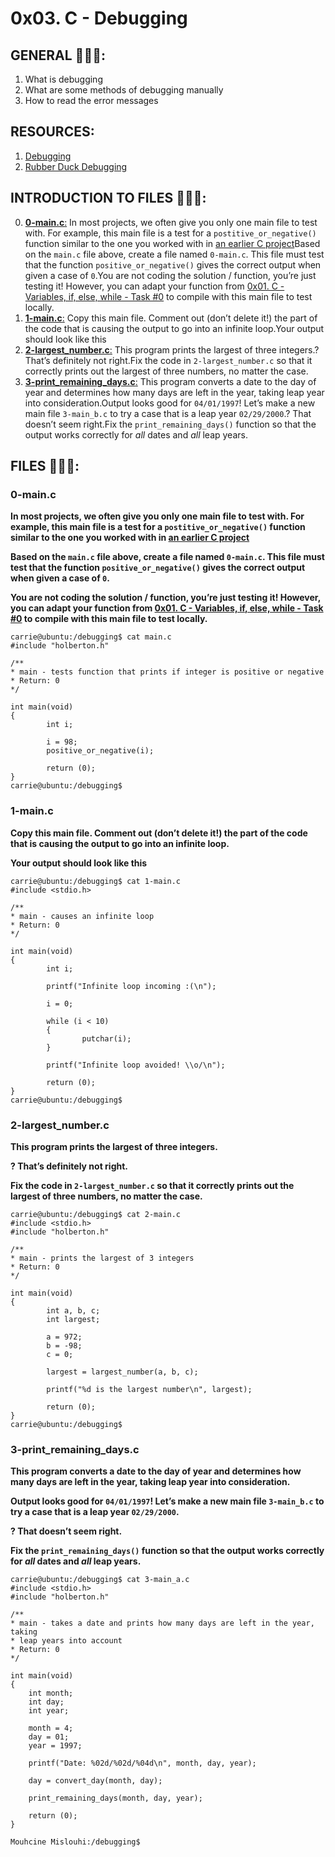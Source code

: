 # 0x03. C - Debugging

## GENERAL :open_book::open_book::open_book::

 <ol>
	<li>What is debugging</li>
	<li>What are some methods of debugging manually</li>
	<li>How to read the error messages</li>
</ol>

## RESOURCES:

 <ol>
	<li><a href="/rltoken/iADtJa-KkjYI56m-cQyWIw" title="Debugging" target="_blank">Debugging</a></li>
	<li><a href="/rltoken/sS_CVV32moC3tyEImNCvig" title="Rubber Duck Debugging" target="_blank">Rubber Duck Debugging</a></li>
</ol>

## INTRODUCTION TO FILES :closed_book::closed_book::closed_book::

0.	[**0-main.c**:](#0-mainc) In most projects, we often give you only one main file to test with. For example, this main file is a test for a <code>postitive_or_negative()</code> function similar to the one you worked with in <a href="/rltoken/oksQRX9MFUF8saGnlIKqYw" title="an earlier C project" target="_blank">an earlier C project</a>Based on the <code>main.c</code> file above, create a file named <code>0-main.c</code>. This file must test that the function <code>positive_or_negative()</code> gives the correct output when given a case of <code>0</code>.You are not coding the solution / function, you’re just testing it! However, you can adapt your function from <a href="/rltoken/oksQRX9MFUF8saGnlIKqYw" title="0x01. C - Variables, if, else, while - Task #0" target="_blank">0x01. C - Variables, if, else, while - Task #0</a> to compile with this main file to test locally.
1.	[**1-main.c**:](#1-mainc) Copy this main file. Comment out (don’t delete it!) the part of the code that is causing the output to go into an infinite loop.Your output should look like this
2.	[**2-largest_number.c**:](#2-largest_numberc) This program prints the largest of three integers.? That’s definitely not right.Fix the code in <code>2-largest_number.c</code> so that it correctly prints out the largest of three numbers, no matter the case.
3.	[**3-print_remaining_days.c**:](#3-print_remaining_daysc) This program converts a date to the day of year and determines how many days are left in the year, taking leap year into consideration.Output looks good for <code>04/01/1997</code>! Let’s make a new main file <code>3-main_b.c</code> to try a case that is a leap year <code>02/29/2000</code>.? That doesn’t seem right.Fix the <code>print_remaining_days()</code> function so that the output works correctly for <em>all</em> dates and <em>all</em> leap years.

## FILES :bookmark_tabs::bookmark_tabs::bookmark_tabs::

### 0-main.c

**<p>In most projects, we often give you only one main file to test with. For example, this main file is a test for a <code>postitive_or_negative()</code> function similar to the one you worked with in <a href="/rltoken/oksQRX9MFUF8saGnlIKqYw" title="an earlier C project" target="_blank">an earlier C project</a></p><p>Based on the <code>main.c</code> file above, create a file named <code>0-main.c</code>. This file must test that the function <code>positive_or_negative()</code> gives the correct output when given a case of <code>0</code>.</p><p>You are not coding the solution / function, you’re just testing it! However, you can adapt your function from <a href="/rltoken/oksQRX9MFUF8saGnlIKqYw" title="0x01. C - Variables, if, else, while - Task #0" target="_blank">0x01. C - Variables, if, else, while - Task #0</a> to compile with this main file to test locally.</p>**

<pre><code>carrie@ubuntu:/debugging$ cat main.c
#include "holberton.h"

/**
* main - tests function that prints if integer is positive or negative
* Return: 0
*/

int main(void)
{
        int i;

        i = 98;
        positive_or_negative(i);

        return (0);
}
carrie@ubuntu:/debugging$
</code></pre>

### 1-main.c

**<p>Copy this main file. Comment out (don’t delete it!) the part of the code that is causing the output to go into an infinite loop.</p><p>Your output should look like this</p>**

<pre><code>carrie@ubuntu:/debugging$ cat 1-main.c
#include &lt;stdio.h&gt;

/**
* main - causes an infinite loop
* Return: 0
*/

int main(void)
{
        int i;

        printf("Infinite loop incoming :(\n");

        i = 0;

        while (i &lt; 10)
        {
                putchar(i);
        }

        printf("Infinite loop avoided! \\o/\n");

        return (0);
}
carrie@ubuntu:/debugging$
</code></pre>

### 2-largest_number.c

**<p>This program prints the largest of three integers.</p><p>? That’s definitely not right.</p><p>Fix the code in <code>2-largest_number.c</code> so that it correctly prints out the largest of three numbers, no matter the case.</p>**

<pre><code>carrie@ubuntu:/debugging$ cat 2-main.c
#include &lt;stdio.h&gt;
#include "holberton.h"

/**
* main - prints the largest of 3 integers
* Return: 0
*/

int main(void)
{
        int a, b, c;
        int largest;

        a = 972;
        b = -98;
        c = 0;

        largest = largest_number(a, b, c);

        printf("%d is the largest number\n", largest);

        return (0);
}
carrie@ubuntu:/debugging$
</code></pre>

### 3-print_remaining_days.c

**<p>This program converts a date to the day of year and determines how many days are left in the year, taking leap year into consideration.</p><p>Output looks good for <code>04/01/1997</code>! Let’s make a new main file <code>3-main_b.c</code> to try a case that is a leap year <code>02/29/2000</code>.</p><p>? That doesn’t seem right.</p><p>Fix the <code>print_remaining_days()</code> function so that the output works correctly for <em>all</em> dates and <em>all</em> leap years.</p>**

<pre><code>carrie@ubuntu:/debugging$ cat 3-main_a.c
#include &lt;stdio.h&gt;
#include "holberton.h"

/**
* main - takes a date and prints how many days are left in the year, taking
* leap years into account
* Return: 0
*/

int main(void)
{
    int month;
    int day;
    int year;

    month = 4;
    day = 01;
    year = 1997;

    printf("Date: %02d/%02d/%04d\n", month, day, year);

    day = convert_day(month, day);

    print_remaining_days(month, day, year);

    return (0);
}

Mouhcine Mislouhi:/debugging$
</code></pre>
